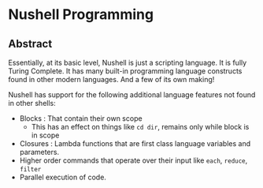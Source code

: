# Nushell Programming

## Abstract

Essentially, at its basic level, Nushell is just a scripting language.
It is fully Turing Complete. It has many built-in programming language
constructs found in other modern languages. And a few of its own making!

Nushell has support for the following additional language features not found
in other shells:

- Blocks : That contain their own scope
  * This has an effect on things like `cd dir`, remains only while block is in scope
- Closures : Lambda functions that are first class language variables and parameters.
- Higher order commands that operate over their input like `each`, `reduce`, `filter`
- Parallel execution of code.
